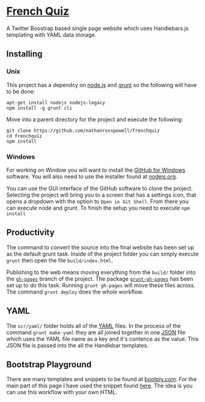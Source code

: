 [French Quiz](http://nathanrosspowell.github.io/frenchquiz)
==============

A Twitter Boostrap based single page website which uses Handlebars.js templating with YAML data storage.


Installing
----------

### Unix

This project has a dependcy on [node.js](http://nodejs.org) and [grunt](http://gruntjs.com) so the following will have to be done:

    apt-get install nodejs nodejs-legacy
    npm install -g grunt cli

Move into a parent directory for the project and execute the following:

    git clone https://github.com/nathanrosspowell/frenchquiz
    cd frenchquiz
    npm install
    
  
### Windows

For working on Window you will want to install the [GitHub for Windows](https://windows.github.com/) software.
You will also need to use the installer found at [nodejs.org](http://nodejs.org/).

You can use the GUI interface of the GitHub software to clone the project. Selecting the project will bring you to a screen that has a settings icon, that opens a dropdown with the option to `Open in Git Shell`. From there you can execute node and grunt. To finish the setup you need to execute `npm install`

  
Productivity
------------
    
The command to convert the source into the final website has been set up as the default grunt task.
Inside of the project folder you can simply execute `grunt` then open the file `build/index.html`.

Publishing to the web means moving everything from the `build/` folder into the [`gh-pages`](https://github.com/nathanrosspowell/frenchquiz/tree/gh-pages) branch of the project.
The package [`grunt-gh-pages`](https://github.com/tschaub/grunt-gh-pages) has been set up to do this task.
Running `grunt gh-pages` will move these files across. The command `grunt deploy` does the whole workflow.

YAML
----

The `scr/yaml/` folder holds all of the [YAML](http://www.yaml.org/) files. In the process of the command `grunt make-yaml` they are all joined together in one [JSON](http://json.org/) file which uses the YAML file name as a key and it's contence as the value. This JSON file is passed into the all the Handlebar templates.


Bootstrap Playground
--------------------

There are many templates and snippets to be found at [bootply.com](http://www.bootply.com). For the main part of this page I have used the snippet found [here](http://www.bootply.com/qhVAkGSQgr). The idea is you can use this workflow with your own HTML.
